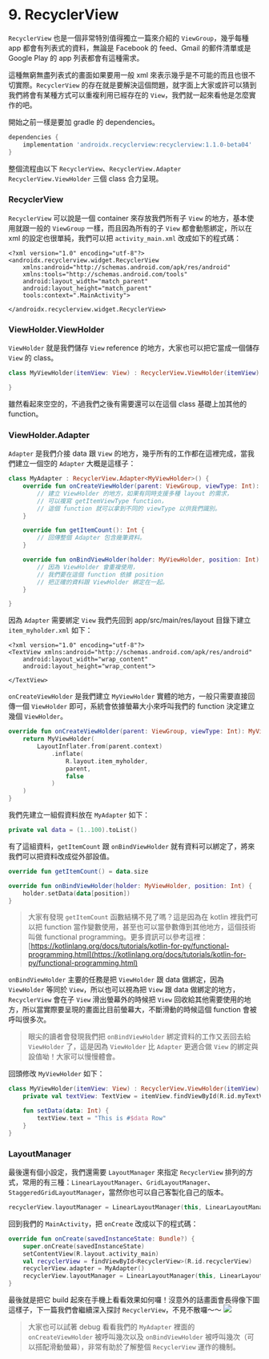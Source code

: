 # 9. RecyclerView

`RecyclerView` 也是一個非常特別值得獨立一篇來介紹的 `ViewGroup`，幾乎每種 app 都會有列表式的資料，無論是 Facebook 的 feed、Gmail 的郵件清單或是Google Play 的 app 列表都會有這種需求。

這種無窮無盡列表式的畫面如果要用一般 xml 來表示幾乎是不可能的而且也很不切實際。`RecyclerView` 的存在就是要解決這個問題，就字面上大家或許可以猜到我們將會有某種方式可以重複利用已經存在的 `View`，我們就一起來看他是怎麼實作的吧。

開始之前一樣是要加 gradle 的 dependencies。

```groovy
dependencies {
    implementation 'androidx.recyclerview:recyclerview:1.1.0-beta04'
}
```

整個流程由以下 `RecyclerView`、`RecyclerView.Adapter` `RecyclerView.ViewHolder` 三個 class 合力呈現。

### RecyclerView

`RecyclerView` 可以說是一個 container 來存放我們所有子 `View` 的地方，基本使用就跟一般的 `ViewGroup` 一樣，而且因為所有的子 `View` 都會動態綁定，所以在 xml 的設定也很單純，我們可以把 `activity_main.xml` 改成如下的程式碼：

```markup
<?xml version="1.0" encoding="utf-8"?>
<androidx.recyclerview.widget.RecyclerView
    xmlns:android="http://schemas.android.com/apk/res/android"
    xmlns:tools="http://schemas.android.com/tools"
    android:layout_width="match_parent"
    android:layout_height="match_parent"
    tools:context=".MainActivity">

</androidx.recyclerview.widget.RecyclerView>
```

### ViewHolder.ViewHolder

`ViewHolder` 就是我們儲存 `View` reference 的地方，大家也可以把它當成一個儲存 `View` 的 class。

```kotlin
class MyViewHolder(itemView: View) : RecyclerView.ViewHolder(itemView) {

}
```

雖然看起來空空的，不過我們之後有需要還可以在這個 class 基礎上加其他的 function。

### ViewHolder.Adapter

`Adapter` 是我們介接 data 跟 `View` 的地方，幾乎所有的工作都在這裡完成，當我們建立一個空的 `Adapter` 大概是這樣子：

```kotlin
class MyAdapter : RecyclerView.Adapter<MyViewHolder>() {
    override fun onCreateViewHolder(parent: ViewGroup, viewType: Int): MyViewHolder {
        // 建立 ViewHolder 的地方，如果有同時支援多種 layout 的需求，
        // 可以複寫 getItemViewType function，
        // 這個 function 就可以拿到不同的 viewType 以供我們識別。
    }

    override fun getItemCount(): Int {
        // 回傳整個 Adapter 包含幾筆資料。
    }

    override fun onBindViewHolder(holder: MyViewHolder, position: Int) {
        // 因為 ViewHolder 會重複使用，
        // 我們要在這個 function 依據 position
        // 把正確的資料跟 ViewHolder 綁定在一起。
    }

}
```

因為 `Adapter` 需要綁定 `View` 我們先回到 app/src/main/res/layout 目錄下建立 `item_myholder.xml` 如下：

```markup
<?xml version="1.0" encoding="utf-8"?>
<TextView xmlns:android="http://schemas.android.com/apk/res/android"
    android:layout_width="wrap_content"
    android:layout_height="wrap_content">

</TextView>
```

`onCreateViewHolder` 是我們建立 `MyViewHolder` 實體的地方，一般只需要直接回傳一個 `ViewHolder` 即可，系統會依據螢幕大小來呼叫我們的 function 決定建立幾個 `ViewHolder`。

```kotlin
override fun onCreateViewHolder(parent: ViewGroup, viewType: Int): MyViewHolder {
    return MyViewHolder(
        LayoutInflater.from(parent.context)
            .inflate(
                R.layout.item_myholder,
                parent,
                false
            )
    )
}
```

我們先建立一組假資料放在 `MyAdapter` 如下：

```kotlin
private val data = (1..100).toList()
```

有了這組資料，`getItemCount` 跟 `onBindViewHolder` 就有資料可以綁定了，將來我們可以把資料改成從外部設值。

```kotlin
override fun getItemCount() = data.size

override fun onBindViewHolder(holder: MyViewHolder, position: Int) {
    holder.setData(data[position])
}
```

> 大家有發現 `getItemCount` 函數結構不見了嗎？這是因為在 kotlin 裡我們可以把 function 當作變數使用，甚至也可以當參數傳到其他地方，這個技術叫做 functional programming。更多資訊可以參考這裡：[https://kotlinlang.org/docs/tutorials/kotlin-for-py/functional-programming.html](https://kotlinlang.org/docs/tutorials/kotlin-for-py/functional-programming.html)

`onBindViewHolder` 主要的任務是把 `ViewHolder` 跟 data 做綁定，因為 `ViewHolder` 等同於 `View`，所以也可以視為把 `View` 跟 data 做綁定的地方，`RecyclerView` 會在子 `View` 滑出螢幕外的時候把 `View` 回收給其他需要使用的地方，所以當實際要呈現的畫面比目前螢幕大，不斷滑動的時候這個 function 會被呼叫很多次。

> 眼尖的讀者會發現我們把 `onBindViewHolder` 綁定資料的工作又丟回去給 `ViewHolder` 了，這是因為 `ViewHolder` 比 `Adapter` 更適合做 `View` 的綁定與設值呦！大家可以慢慢體會。

回頭修改 `MyViewHolder` 如下：

```kotlin
class MyViewHolder(itemView: View) : RecyclerView.ViewHolder(itemView) {
    private val textView: TextView = itemView.findViewById(R.id.myTextView)

    fun setData(data: Int) {
        textView.text = "This is #$data Row"
    }
}
```

### LayoutManager

最後還有個小設定，我們還需要 `LayoutManager` 來指定 `RecyclerView` 排列的方式，常用的有三種：`LinearLayoutManager`、`GridLayoutManager`、`StaggeredGridLayoutManager`，當然你也可以自己客製化自己的版本。

```kotlin
recyclerView.layoutManager = LinearLayoutManager(this, LinearLayoutManager.VERTICAL, false)
```

回到我們的 `MainActivity`，把 `onCreate` 改成以下的程式碼：

```kotlin
override fun onCreate(savedInstanceState: Bundle?) {
    super.onCreate(savedInstanceState)
    setContentView(R.layout.activity_main)
    val recyclerView = findViewById<RecyclerView>(R.id.recyclerView)
    recyclerView.adapter = MyAdapter()
    recyclerView.layoutManager = LinearLayoutManager(this, LinearLayoutManager.VERTICAL, false)
}
```

最後就是把它 build 起來在手機上看看效果如何囉！沒意外的話畫面會長得像下圖這樣子，下一篇我們會繼續深入探討 `RecyclerView`，不見不散囉～～ ![](.gitbook/assets/recyclerview.png)

> 大家也可以試著 debug 看看我們的 `MyAdapter` 裡面的 `onCreateViewHolder` 被呼叫幾次以及 `onBindViewHolder` 被呼叫幾次（可以搭配滑動螢幕），非常有助於了解整個 `RecyclerView` 運作的機制。

